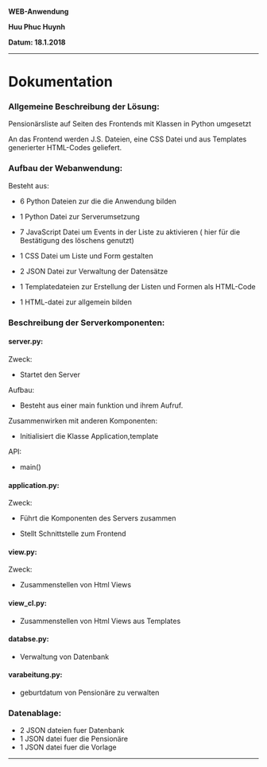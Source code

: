 **WEB-Anwendung**

**Huu Phuc Huynh**
 
**Datum: 18.1.2018**

___

# Dokumentation

### Allgemeine Beschreibung der Lösung:

Pensionärsliste auf Seiten des Frontends mit  Klassen in Python umgesetzt

An das Frontend werden  J.S. Dateien, eine CSS Datei und aus Templates generierter HTML-Codes geliefert.


### Aufbau der Webanwendung:
 
Besteht aus: 
 
- 6 Python Dateien zur die die Anwendung bilden

- 1 Python Datei zur Serverumsetzung

- 7 JavaScript Datei um Events in der Liste zu aktivieren ( hier für die Bestätigung des löschens genutzt)

- 1 CSS Datei um Liste und Form gestalten

- 2 JSON Datei zur Verwaltung der Datensätze

- 1 Templatedateien zur Erstellung der Listen und Formen als HTML-Code

- 1 HTML-datei zur allgemein bilden

### Beschreibung der Serverkomponenten:
 
#### server.py: 
 
Zweck:

- Startet den Server

Aufbau:

- Besteht aus einer main funktion und ihrem Aufruf.

Zusammenwirken mit anderen Komponenten:

- Initialisiert die Klasse Application,template
 
 API:
 
- main()
 
#### application.py:
 
Zweck:

- F&uuml;hrt die Komponenten des Servers zusammen

- Stellt Schnittstelle zum Frontend

#### view.py:
 
Zweck:

- Zusammenstellen von Html Views

#### view_cl.py:

- Zusammenstellen von Html Views aus Templates 

#### databse.py:

- Verwaltung von Datenbank

#### varabeitung.py:

- geburtdatum von Pensionäre zu verwalten


### Datenablage:
- 2 JSON dateien fuer Datenbank
- 1 JSON datei fuer die Pensionäre
- 1 JSON datei fuer die Vorlage
___

